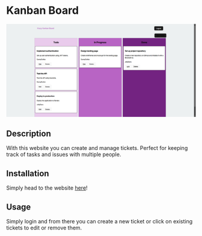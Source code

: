 # Kanban Board

![Ticket Board](/assets/ticketBoard.png)

## Description

With this website you can create and manage tickets. 
Perfect for keeping track of tasks and issues with multiple people.

## Installation

Simply head to the website [here](https://kanban-board-h6sj.onrender.com)!

## Usage

Simply login and from there you can create a new ticket or click on existing tickets to edit or remove them.
